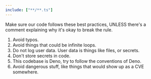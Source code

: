```yaml
---
include: ["**/**.ts"]
---
```


Make sure our code follows these best practices, UNLESS there's a comment explaining why it's okay to break the rule.

1. Avoid typos.
2. Avoid things that could be infinite loops.
3. Do not log user data. User data is things like files, or secrets. 
4. Don't store secrets in code.
6. This codebase is Deno, try to follow the conventions of Deno.
7. Avoid dangerous stuff, like things that would show up as a CVE somewhere.
